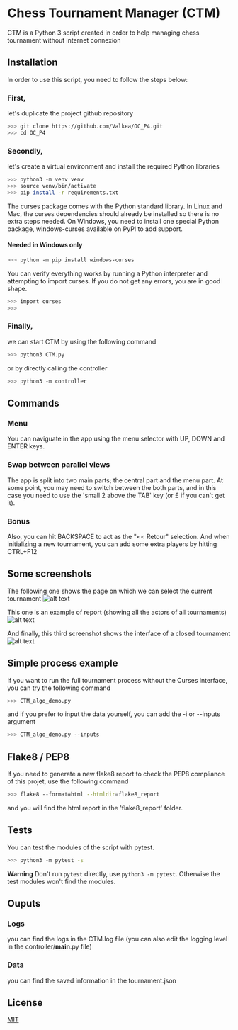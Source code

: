 # Chess Tournament Manager (CTM)

CTM is a Python 3 script created in order to help managing chess tournament without internet connexion

## Installation

In order to use this script, you need to follow the steps below:

### First, 
let's duplicate the project github repository

```bash
>>> git clone https://github.com/Valkea/OC_P4.git
>>> cd OC_P4
```

### Secondly,
let's create a virtual environment and install the required Python libraries

```bash
>>> python3 -m venv venv
>>> source venv/bin/activate
>>> pip install -r requirements.txt
```

The curses package comes with the Python standard library. In Linux and Mac, the curses dependencies should already be installed so there is no extra steps needed. On Windows, you need to install one special Python package, windows-curses available on PyPI to add support.

#### Needed in Windows only
```bash
>>> python -m pip install windows-curses
```

You can verify everything works by running a Python interpreter and attempting to import curses. If you do not get any errors, you are in good shape.

```bash
>>> import curses
>>>
```

### Finally,
we can start CTM by using the following command

```bash
>>> python3 CTM.py
```
or by directly calling the controller
```bash
>>> python3 -m controller
```

## Commands

### Menu
You can naviguate in the app using the menu selector with UP, DOWN and ENTER keys.

### Swap between parallel views
The app is split into two main parts; the central part and the menu part.
At some point, you may need to switch between the both parts, and in this case you need to use the 'small 2 above the TAB' key (or £ if you can't get it).

### Bonus
Also, you can hit BACKSPACE to act as the "<< Retour" selection.
And when initializing a new tournament, you can add some extra players by hitting CTRL+F12


## Some screenshots

The following one shows the page on which we can select the current tournament
![alt text](medias/open_tournament.png)

This one is an example of report (showing all the actors of all tournaments)
![alt text](medias/all_actors_report.png)

And finally, this third screenshot shows the interface of a closed tournament
![alt text](medias/closed_tournament.png)

## Simple process example

If you want to run the full tournament process without the Curses interface, you can try the following command

```bash
>>> CTM_algo_demo.py
```

and if you prefer to input the data yourself, you can add the -i or --inputs argument
```bash
>>> CTM_algo_demo.py --inputs
```

## Flake8 / PEP8

If you need to generate a new flake8 report to check the PEP8 compliance of this projet, use the following command
```bash
>>> flake8 --format=html --htmldir=flake8_report
```
and you will find the html report in the 'flake8_report' folder.

## Tests
You can test the modules of the script with pytest.

```bash
>>> python3 -m pytest -s 
```
**Warning**
Don't run `pytest` directly, use `python3 -m pytest`.
Otherwise the test modules won't find the modules.

## Ouputs

### Logs
you can find the logs in the CTM.log file (you can also edit the logging level in the controller/__main__.py file)

### Data
you can find the saved information in the tournament.json


## License
[MIT](https://choosealicense.com/licenses/mit/)
